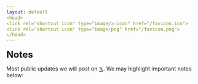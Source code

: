 ```yaml
---
layout: default
<head>
<link rel="shortcut icon" type="image/x-icon" href="/favicon.ico">
<link rel="shortcut icon" type="image/png" href="/favicon.png">
</head>
---
```


<b><font size="5">Notes</font></b>
<br>

Most public updates we will post on [𝕏](https://x.com/netxork). We may highlight important notes below:



